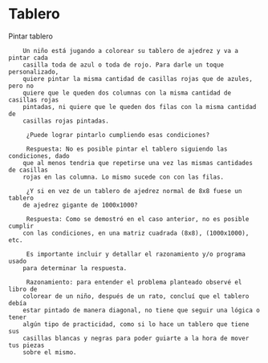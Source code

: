 # Tablero
Pintar tablero

        Un niño está jugando a colorear su tablero de ajedrez y va a pintar cada 
        casilla toda de azul o toda de rojo. Para darle un toque personalizado, 
        quiere pintar la misma cantidad de casillas rojas que de azules, pero no 
        quiere que le queden dos columnas con la misma cantidad de casillas rojas 
        pintadas, ni quiere que le queden dos filas con la misma cantidad de 
        casillas rojas pintadas.
        
         ¿Puede lograr pintarlo cumpliendo esas condiciones?
        
         Respuesta: No es posible pintar el tablero siguiendo las condiciones, dado
        que al menos tendria que repetirse una vez las mismas cantidades de casillas
        rojas en las columna. Lo mismo sucede con con las filas.
        
         ¿Y si en vez de un tablero de ajedrez normal de 8x8 fuese un tablero 
        de ajedrez gigante de 1000x1000?
        
         Respuesta: Como se demostró en el caso anterior, no es posible cumplir
        con las condiciones, en una matriz cuadrada (8x8), (1000x1000), etc.
        
         Es importante incluir y detallar el razonamiento y/o programa usado 
        para determinar la respuesta.
        
         Razonamiento: para entender el problema planteado observé el libro de 
        colorear de un niño, después de un rato, concluí que el tablero debía 
        estar pintado de manera diagonal, no tiene que seguir una lógica o tener
        algún tipo de practicidad, como si lo hace un tablero que tiene sus 
        casillas blancas y negras para poder guiarte a la hora de mover tus piezas 
        sobre el mismo.
 
